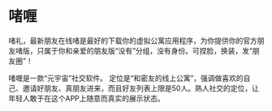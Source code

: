 # 

# 啫喱

啫礼，最新朋友在线啫是最好的下载你的虚拟公寓应用程序，为你提供你的官方朋友啫版，只属于你和亲爱的朋友版“没有”分组，没有身份。可捏脸，换装，发“朋友圈”！

啫喱是一款“元宇宙”社交软件。 定位是“和密友的线上公寓”，强调做喜欢的自己、邀请好朋友、真朋友进来，而且好友列表上限是50人。熟人社交的定位，让年轻人敢于在这个APP上随意而真实的展示状态。 

